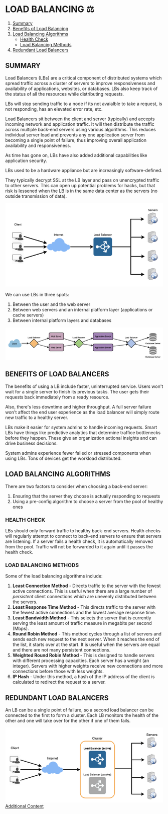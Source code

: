# LOAD BALANCING ⚖️

1. [Summary](#summary)
2. [Benefits of Load Balancing](#benefits-of-load-balancers)
3. [Load Balancing Algorithms](#load-balancing-algorithms)
   - [Health Check](#health-check)
   - [Load Balancing Methods](#load-balancing-methods)
4. [Redundant Load Balancers](#redundant-load-balancers)

## SUMMARY

Load Balancers (LBs) are a critical component of distributed systems which spread traffic across a cluster of servers to improve responsiveness and availability of applications, websites, or databases. LBs also keep track of the status of all the resources while distributing requests.

LBs will stop sending traffic to a node if its not avaialble to take a request, is not responding, has an elevated error rate, etc.

Load Balancers sit between the client and server (typically) and accepts incoming network and application traffic. It will then distribute the traffic across multiple back-end servers using various algorithms. This reduces individual server load and prevents any one application server from becoming a single point of failure, thus improving overall application availability and responsiveness.

As time has gone on, LBs have also added additional capabilities like application security.

LBs used to be a hardware appliance but are increasingly software-defined.

They typically decrypt SSL at the LB layer and pass on unencrypted traffic to other servers. This can open up potential problems for hacks, but that risk is lessened when the LB is in the same data center as the servers (no outside transmission of data).

![Load balancer](../assets/load-balancer.png)

We can use LBs in three spots:

1. Between the user and the web server
2. Between web servers and an internal platform layer (applications or cache servers)
3. Between internal platform layers and databases

![Load balancer use cases](../assets/load-balancer-use-cases.png)

## BENEFITS OF LOAD BALANCERS

The benefits of using a LB include faster, uninterrupted service. Users won't wait for a single server to finish its previous tasks. The user gets their requests back immediately from a ready resource.

Also, there's less downtime and higher throughput. A full server failure won't affect the end user experience as the load balancer will simply route new traffic to a healthy server.

LBs make it easier for system admins to handle incoming requests. Smart LBs have things like predictive analytics that determine traffice bottlenecks before they happen. These give an organization actional insights and can drive business decisions.

System admins experience fewer failed or stressed components when using LBs. Tons of devices get the workload distributed.

## LOAD BALANCING ALGORITHMS

There are two factors to consider when choosing a back-end server:

1. Ensuring that the server they choose is actually responding to requests
2. Using a pre-config algorithm to choose a server from the pool of healthy ones

### HEALTH CHECK

LBs should only forward traffic to healthy back-end servers. Health checks will regularly attempt to connect to back-end servers to ensure that servers are listening. If a server fails a health check, it is automatically removed from the pool. Traffic will not be forwarded to it again until it passes the health check.

### LOAD BALANCING METHODS

Some of the load balancing algorithms include:

1. **Least Connection Method** - Directs traffic to the server with the fewest active connections. This is useful when there are a large number of _persistent_ client connections which are unevenly distributed between the servers.
2. **Least Response Time Method** - This directs traffic to the server with the fewest active connections and the lowest average response time.
3. **Least Bandwidth Method** - This selects the server that is currently serving the least amount of traffic measure in megabits per second (Mbps).
4. **Round Robin Method** - This method cycles through a list of servers and sends each new request to the next server. When it reaches the end of the list, it starts over at the start. It is useful when the servers are equal and there are not many persistent connections.
5. **Weighted Round Robin Method** - This is designed to handle servers with different processing capacities. Each server has a weight (an integer). Servers with higher weights receive new connections and more connections before those with less weights.
6. **IP Hash** - Under this method, a hash of the IP address of the client is calculated to redirect the request to a server.

## REDUNDANT LOAD BALANCERS

An LB can be a single point of failure, so a second load balancer can be connected to the first to form a cluster. Each LB monitors the health of the other and one will take over for the other if one of them fails.

![Multiple Load Balancers](../assets/multiple-load-balancers.png)
[Additional Content](https://lethain.com/introduction-to-architecting-systems-for-scale/)
